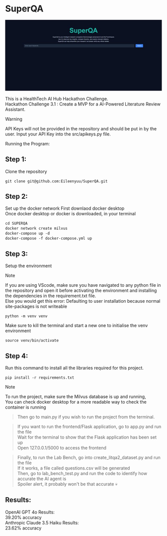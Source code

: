 # SuperQA
![alt text](https://github.com/Eileenyuu/SuperQA/blob/main/hackathon.jpg)

This is a HealthTech AI Hub Hackathon Challenge.  
Hackathon Challenge 3.1 : Create a MVP for a AI-Powered Literature Review Assistant.


> [!WARNING]
> API Keys will not be provided in the repository and should be put in by the user.
> Input your API Key into the src/apikeys.py file.

Running the Program:

## Step 1:
Clone the repository
```
git clone git@github.com:Eileenyuu/SuperQA.git
```

## Step 2:
Set up the docker network
First downlaod docker desktop    
Once docker desktop or docker is downloaded, in your terminal 
```
cd SUPERQA
docker network create milvus  
docker-compose up -d  
docker-compose -f docker-compose.yml up  
```
  
## Step 3: 
Setup the environment 
> [!NOTE] 
> If you are using VScode, make sure you have navigated to any python file in the repository and open it before activating the environment and installing the dependencies in the requirement.txt file.  
> Else you would get this error: Defaulting to user installation because normal site-packages is not writeable
``` 
python -m venv venv  
```
Make sure to kill the terminal and start a new one to initialise the venv environment     
```
source venv/bin/activate 
```

## Step 4:  
Run this command to install all the libraries required for this project.
```  
pip install -r requirements.txt 
``` 

> [!NOTE] 
> To run the project, make sure the Milvus database is up and running,  
> You can check docker desktop for a more readable way to check the container is running  
  
> Then go to main.py if you wish to run the project from the terminal.  
  
> If you want to run the frontend/Flask application, go to app.py and run the file  
> Wait for the terminal to show that the Flask application has been set up  
> Open 127.0.0.1/5000 to access the frontend  

> Finally, to run the Lab Bench, go into create_litqa2_dataset.py and run the file  
> If it works, a file called questions.csv will be generated  
> Then, go to lab_bench_test.py and run the code to identify how accurate the AI agent is  
> Spoiler alert, it probably won't be that accurate :skull:  

## Results: 
OpenAI GPT 4o Results:  
39.20% accuracy  
Anthropic Claude 3.5 Haiku Results:  
23.62% accuracy  

